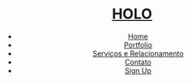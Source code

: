 <!DOCTYPE HTML>
<html>
<head>
    <title>HOLO DIGITAL</title>
			<link rel="stylesheet" href="css/skel.css" />
			<link rel="stylesheet" href="css/style.css" />
			<link rel="stylesheet" href="css/style-xlarge.css" />
</head>

<body id="top">
    <header id="header" class="skel-layers-fixed">
        <h1><a href="#">HOLO</a></h1>
        <nav id="nav">
            <ul>
                <li><a href="index.html">Home</a></li>
                <li><a href="left-sidebar.html">Portfolio</a></li>
                <li><a href="right-sidebar.html">Serviços e Relacionamento</a></li>
                <li><a href="no-sidebar.html">Contato</a></li>
                <li><a href="#" class="button special">Sign Up</a></li>
            </ul>
        </nav>
    </header>
